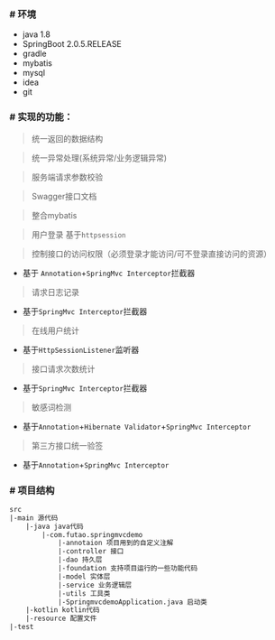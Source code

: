 ### # 环境
* java 1.8
* SpringBoot 2.0.5.RELEASE
* gradle
* mybatis
* mysql
* idea
* git

### # 实现的功能：
 
> 统一返回的数据结构

> 统一异常处理(系统异常/业务逻辑异常)

> 服务端请求参数校验

> Swagger接口文档

> 整合mybatis

> 用户登录
    基于`httpsession`

> 控制接口的访问权限（必须登录才能访问/可不登录直接访问的资源）
 * 基于 `Annotation`+`SpringMvc Interceptor`拦截器

> 请求日志记录
 * 基于`SpringMvc Interceptor`拦截器

> 在线用户统计
 * 基于`HttpSessionListener`监听器

> 接口请求次数统计
 * 基于`SpringMvc Interceptor`拦截器

> 敏感词检测
 * 基于`Annotation`+`Hibernate Validator`+`SpringMvc Interceptor`
 
> 第三方接口统一验签
 * 基于`Annotation`+`SpringMvc Interceptor`
 
### # 项目结构
```xml
src
|-main 源代码
    |-java java代码
        |-com.futao.springmvcdemo
            |-annotaion 项目用到的自定义注解
            |-controller 接口
            |-dao 持久层
            |-foundation 支持项目运行的一些功能代码
            |-model 实体层
            |-service 业务逻辑层
            |-utils 工具类
            |-SpringmvcdemoApplication.java 启动类
    |-kotlin kotlin代码
    |-resource 配置文件
|-test
```